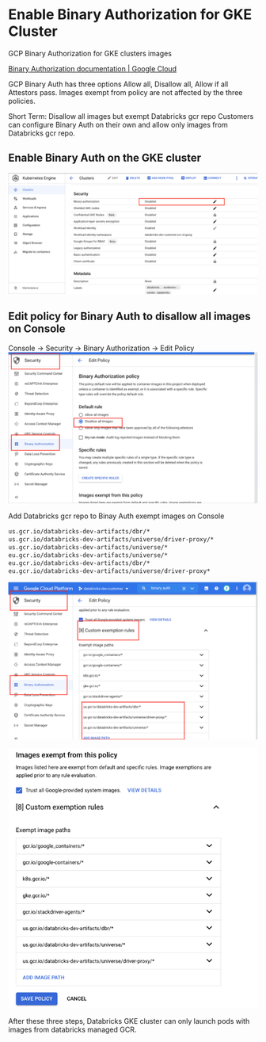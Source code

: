 # Enable Binary Authorization for GKE Cluster
GCP Binary Authorization for GKE clusters images

[Binary Authorization documentation  |  Google Cloud](https://cloud.google.com/binary-authorization/docs)

GCP Binary Auth has three options Allow all, Disallow all, Allow if all Attestors pass. Images exempt from policy are not affected by the three policies.

Short Term: Disallow all images but exempt Databricks gcr repo
Customers can configure Binary Auth on their own and allow only images from Databricks gcr repo.

 

## Enable Binary Auth on the GKE cluster
![](./../images/enable-binauth1.png)

## Edit policy for Binary Auth to disallow all images on Console
Console → Security → Binary Authorization → Edit Policy
![](./../images/enable-binauth2.png)

Add Databricks gcr repo to Binay Auth exempt images on Console

```
us.gcr.io/databricks-dev-artifacts/dbr/* 
us.gcr.io/databricks-dev-artifacts/universe/driver-proxy/*
us.gcr.io/databricks-dev-artifacts/universe/* 
eu.gcr.io/databricks-dev-artifacts/universe/*
eu.gcr.io/databricks-dev-artifacts/dbr/*
eu.gcr.io/databricks-dev-artifacts/universe/driver-proxy*  
```
![](./../images/enable-binauth3.png)

![](./../images/enable-binauth4.png)

After these three steps, Databricks GKE cluster can only launch pods with images from databricks managed GCR. 